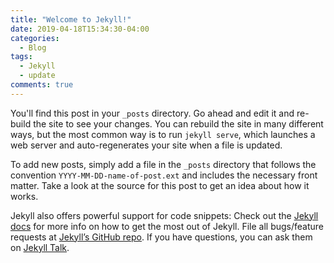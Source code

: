 ```yaml
---
title: "Welcome to Jekyll!"
date: 2019-04-18T15:34:30-04:00
categories:
  - Blog
tags:
  - Jekyll
  - update
comments: true  
---
```


You'll find this post in your `_posts` directory. Go ahead and edit it and re-build the site to see your changes. You can rebuild the site in many different ways, but the most common way is to run `jekyll serve`, which launches a web server and auto-regenerates your site when a file is updated.

To add new posts, simply add a file in the `_posts` directory that follows the convention `YYYY-MM-DD-name-of-post.ext` and includes the necessary front matter. Take a look at the source for this post to get an idea about how it works.

Jekyll also offers powerful support for code snippets:
<code data-gist-id="54a1bafb5ce3fcbef4d57a9245c7ed7d" data-gist-hide-footer="true" data-gist-show-loading="false" data-gist-hide-line-numbers="true" gist-enable-cache="true"></code>
Check out the [Jekyll docs][jekyll-docs] for more info on how to get the most out of Jekyll. File all bugs/feature requests at [Jekyll’s GitHub repo][jekyll-gh]. If you have questions, you can ask them on [Jekyll Talk][jekyll-talk].

[jekyll-docs]: https://jekyllrb.com/docs/home
[jekyll-gh]:   https://github.com/jekyll/jekyll
[jekyll-talk]: https://talk.jekyllrb.com/
